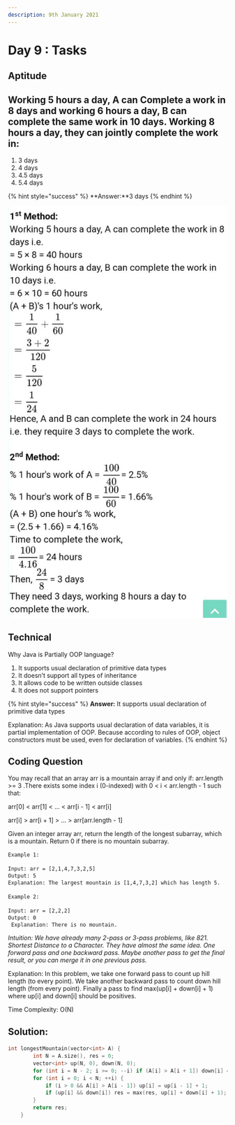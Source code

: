 ```yaml
---
description: 9th January 2021
---
```


# Day 9 : Tasks

## Aptitude

## Working 5 hours a day, A can Complete a work in 8 days and working 6 hours a day, B can complete the same work in 10 days. Working 8 hours a day, they can jointly complete the work in:

1. 3 days
2. 4 days
3. 4.5 days
4. 5.4 days

{% hint style="success" %}
**Answer:**3 days
{% endhint %}

![](../../.gitbook/assets/whatsapp-image-2021-01-09-at-11.59.29-pm.jpeg)

## Technical

Why Java is Partially OOP language?

1. It supports usual declaration of primitive data types
2.  It doesn’t support all types of inheritance
3.  It allows code to be written outside classes 
4.  It does not support pointers

{% hint style="success" %}
**Answer:** It supports usual declaration of primitive data types

Explanation: As Java supports usual declaration of data variables, it is partial implementation of OOP. Because according to rules of OOP, object constructors must be used, even for declaration of variables.
{% endhint %}

## Coding Question

You may recall that an array arr is a mountain array if and only if: arr.length &gt;= 3 .There exists some index i \(0-indexed\) with 0 &lt; i &lt; arr.length - 1 such that:

arr\[0\] &lt; arr\[1\] &lt; ... &lt; arr\[i - 1\] &lt; arr\[i\]

arr\[i\] &gt; arr\[i + 1\] &gt; ... &gt; arr\[arr.length - 1\]

Given an integer array arr, return the length of the longest subarray, which is a mountain. Return 0 if there is no mountain subarray.

```text
Example 1:

Input: arr = [2,1,4,7,3,2,5] 
Output: 5 
Explanation: The largest mountain is [1,4,7,3,2] which has length 5. 

Example 2:

Input: arr = [2,2,2] 
Output: 0
 Explanation: There is no mountain.
```

_Intuition: We have already many 2-pass or 3-pass problems, like 821. Shortest Distance to a Character. They have almost the same idea. One forward pass and one backward pass. Maybe another pass to get the final result, or you can merge it in one previous pass._

Explanation: In this problem, we take one forward pass to count up hill length \(to every point\). We take another backward pass to count down hill length \(from every point\). Finally a pass to find max\(up\[i\] + down\[i\] + 1\) where up\[i\] and down\[i\] should be positives.

Time Complexity: O\(N\)

## Solution:

```cpp
int longestMountain(vector<int> A) {
        int N = A.size(), res = 0;
        vector<int> up(N, 0), down(N, 0);
        for (int i = N - 2; i >= 0; --i) if (A[i] > A[i + 1]) down[i] = down[i + 1] + 1;
        for (int i = 0; i < N; ++i) {
            if (i > 0 && A[i] > A[i - 1]) up[i] = up[i - 1] + 1;
            if (up[i] && down[i]) res = max(res, up[i] + down[i] + 1);
        }
        return res;
    }
```

